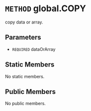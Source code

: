 # `METHOD` global.COPY
copy data or array.

## Parameters
* `REQUIRED` dataOrArray 

## Static Members
No static members.

## Public Members
No public members.
